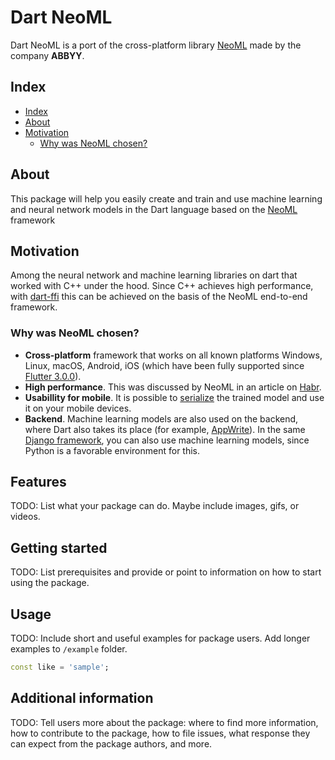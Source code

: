 # Dart NeoML

Dart NeoML is a port of the cross-platform library [NeoML](https://github.com/neoml-lib/neoml) made by the company __ABBYY__.


## <a id='index'>Index</a>
- [Index](#index)
- [About](#about)
- [Motivation](#motivation)
  - [Why was NeoML chosen?](#choose-strategy)

## <a id='about'>About</a>

This package will help you easily create and train and use machine learning and neural network models in the Dart language based on the [NeoML](https://github.com/neoml-lib/neoml) framework


## <a id='motivation'>Motivation</a>

Among the neural network and machine learning libraries on dart that worked with C++ under the hood. Since C++ achieves high performance, with [dart-ffi](https://dart.dev/guides/libraries/c-interop) this can be achieved on the basis of the NeoML end-to-end framework.

### <a id='choose-strategy'>Why was NeoML chosen?</a>

- __Cross-platform__ framework that works on all known platforms Windows, Linux, macOS, Android, iOS (which have been fully supported since [Flutter 3.0.0](https://docs.flutter.dev/development/tools/sdk/release-notes/release-notes-3.0.0)).
- __High performance__. This was discussed by NeoML in an article on [Habr](https://habr.com/ru/company/abbyy/blog/506808/).
- __Usabillity for mobile__. It is possible to [serialize](https://github.com/neoml-lib/neoml#serialization-format) the trained model and use it on your mobile devices.
- __Backend__. Machine learning models are also used on the backend, where Dart also takes its place (for example, [AppWrite](https://appwrite.io/)). In the same [Django framework](https://www.djangoproject.com/), you can also use machine learning models, since Python is a favorable environment for this.

## Features

TODO: List what your package can do. Maybe include images, gifs, or videos.

## Getting started

TODO: List prerequisites and provide or point to information on how to
start using the package.

## Usage

TODO: Include short and useful examples for package users. Add longer examples
to `/example` folder. 

```dart
const like = 'sample';
```

## Additional information

TODO: Tell users more about the package: where to find more information, how to 
contribute to the package, how to file issues, what response they can expect 
from the package authors, and more.
